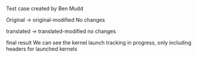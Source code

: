 Test case created by Ben Mudd

Original -> original-modified
No changes

translated -> translated-modified
no changes

final result
We can see the kernel launch tracking in progress, only including headers for launched kernels